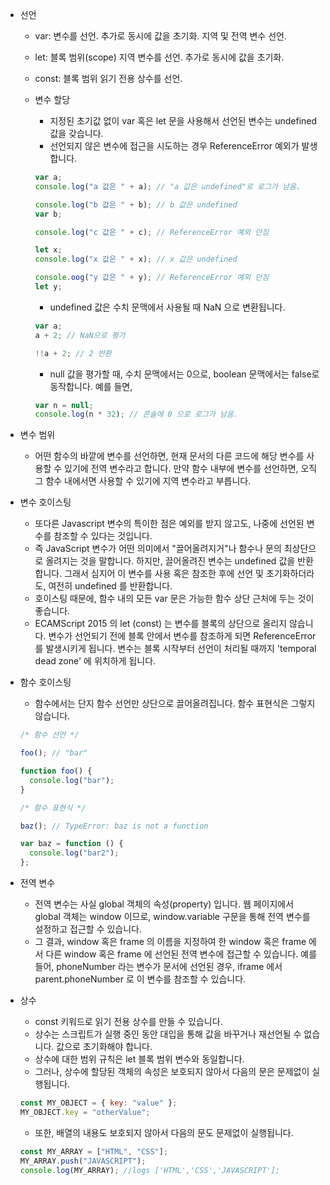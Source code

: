 - 선언

  - var: 변수를 선언. 추가로 동시에 값을 초기화. 지역 및 전역 변수 선언.
  - let: 블록 범위(scope) 지역 변수를 선언. 추가로 동시에 값을 초기화.
  - const: 블록 범위 읽기 전용 상수를 선언.

  - 변수 할당

    - 지정된 초기값 없이 var 혹은 let 문을 사용해서 선언된 변수는 undefined 값을 갖습니다.
    - 선언되지 않은 변수에 접근을 시도하는 경우 ReferenceError 예외가 발생합니다.

    ```jsx
    var a;
    console.log("a 값은 " + a); // "a 값은 undefined"로 로그가 남음.

    console.log("b 값은 " + b); // b 값은 undefined
    var b;

    console.log("c 값은 " + c); // ReferenceError 예외 던짐

    let x;
    console.log("x 값은 " + x); // x 값은 undefined

    console.oog("y 값은 " + y); // ReferenceError 예외 던짐
    let y;
    ```

    - undefined 값은 수치 문맥에서 사용될 때 NaN 으로 변환됩니다.

    ```jsx
    var a;
    a + 2; // NaN으로 평가

    !!a + 2; // 2 반환
    ```

    - null 값을 평가할 때, 수치 문맥에서는 0으로, boolean 문맥에서는 false로 동작합니다. 예를 들면,

    ```jsx
    var n = null;
    console.log(n * 32); // 콘솔에 0 으로 로그가 남음.
    ```

- 변수 범위

  - 어떤 함수의 바깥에 변수를 선언하면, 현재 문서의 다른 코드에 해당 변수를 사용할 수 있기에 전역 변수라고 합니다. 만약 함수 내부에 변수를 선언하면, 오직 그 함수 내에서면 사용할 수 있기에 지역 변수라고 부릅니다.

- 변수 호이스팅

  - 또다른 Javascript 변수의 특이한 점은 예외를 받지 않고도, 나중에 선언된 변수를 참조할 수 있다는 것입니다.
  - 즉 JavaScript 변수가 어떤 의미에서 "끌어올려지거"나 함수나 문의 최상단으로 올려지는 것을 말합니다. 하지만, 끌어올려진 변수는 undefined 값을 반환합니다. 그래서 심지어 이 변수를 사용 혹은 참조한 후에 선언 및 초기화하더라도, 여전히 undefined 를 반환합니다.
  - 호이스팅 때문에, 함수 내의 모든 var 문은 가능한 함수 상단 근처에 두는 것이 좋습니다.
  - ECAMScript 2015 의 let (const) 는 변수를 블록의 상단으로 올리지 않습니다. 변수가 선언되기 전에 블록 안에서 변수를 참조하게 되면 ReferenceError 를 발생시키게 됩니다. 변수는 블록 시작부터 선언이 처리될 때까지 'temporal dead zone' 에 위치하게 됩니다.

- 함수 호이스팅

  - 함수에서는 단지 함수 선언만 상단으로 끌어올려집니다. 함수 표현식은 그렇지 않습니다.

  ```jsx
  /* 함수 선언 */

  foo(); // "bar"

  function foo() {
    console.log("bar");
  }

  /* 함수 표현식 */

  baz(); // TypeError: baz is not a function

  var baz = function () {
    console.log("bar2");
  };
  ```

- 전역 변수

  - 전역 변수는 사실 global 객체의 속성(property) 입니다. 웹 페이지에서 global 객체는 window 이므로, window.variable 구문을 통해 전역 변수를 설정하고 접근할 수 있습니다.
  - 그 결과, window 혹은 frame 의 이름을 지정하여 한 window 혹은 frame 에서 다른 window 혹은 frame 에 선언된 전역 변수에 접근할 수 있습니다. 예를 들어, phoneNumber 라는 변수가 문서에 선언된 경우, iframe 에서 parent.phoneNumber 로 이 변수를 참조할 수 있습니다.

- 상수

  - const 키워드로 읽기 전용 상수를 만들 수 있습니다.
  - 상수는 스크립트가 실행 중인 동안 대입을 통해 값을 바꾸거나 재선언될 수 없습니다. 값으로 초기화해야 합니다.
  - 상수에 대한 범위 규칙은 let 블록 범위 변수와 동일합니다.
  - 그러나, 상수에 할당된 객체의 속성은 보호되지 않아서 다음의 문은 문제없이 실행됩니다.

  ```jsx
  const MY_OBJECT = { key: "value" };
  MY_OBJECT.key = "otherValue";
  ```

  - 또한, 배열의 내용도 보호되지 않아서 다음의 문도 문제없이 실행됩니다.

  ```jsx
  const MY_ARRAY = ["HTML", "CSS"];
  MY_ARRAY.push("JAVASCRIPT");
  console.log(MY_ARRAY); //logs ['HTML','CSS','JAVASCRIPT'];
  ```
